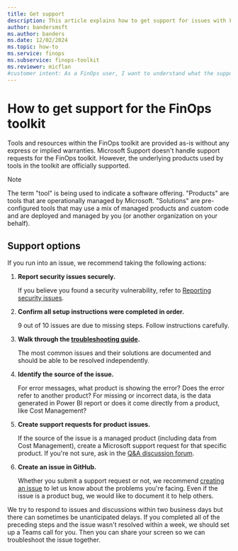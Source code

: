 ```yaml
---
title: Get support
description: This article explains how to get support for issues with FinOps toolkit solutions, including reporting security issues and troubleshooting.
author: bandersmsft
ms.author: banders
ms.date: 12/02/2024
ms.topic: how-to
ms.service: finops
ms.subservice: finops-toolkit
ms.reviewer: micflan
#customer intent: As a FinOps user, I want to understand what the support options I have for FinOps toolkit solutions.
---
```


<!-- markdownlint-disable-next-line MD025 -->
# How to get support for the FinOps toolkit

Tools and resources within the FinOps toolkit are provided as-is without any express or implied warranties. Microsoft Support doesn't handle support requests for the FinOps toolkit. However, the underlying products used by tools in the toolkit are officially supported.

> [!NOTE]
> The term "tool" is being used to indicate a software offering. "Products" are tools that are operationally managed by Microsoft. "Solutions" are pre-configured tools that may use a mix of managed products and custom code and are deployed and managed by you (or another organization on your behalf).

## Support options

If you run into an issue, we recommend taking the following actions:

1. **Report security issues securely.**

   If you believe you found a security vulnerability, refer to [Reporting security issues](https://github.com/microsoft/finops-toolkit/blob/dev/SECURITY.md).

2. **Confirm all setup instructions were completed in order.**

   9 out of 10 issues are due to missing steps. Follow instructions carefully.

3. **Walk through the [troubleshooting guide](troubleshooting.md).**

   The most common issues and their solutions are documented and should be able to be resolved independently.

4. **Identify the source of the issue.**

   For error messages, what product is showing the error? Does the error refer to another product? For missing or incorrect data, is the data generated in Power BI report or does it come directly from a product, like Cost Management?

5. **Create support requests for product issues.**

   If the source of the issue is a managed product (including data from Cost Management), create a Microsoft support request for that specific product. If you're not sure, ask in the [Q&A discussion forum](https://github.com/microsoft/finops-toolkit/discussions/categories/q-a).

6. **Create an issue in GitHub.**

   Whether you submit a support request or not, we recommend [creating an issue](https://aka.ms/ftk/ideas) to let us know about the problems you're facing. Even if the issue is a product bug, we would like to document it to help others.

We try to respond to issues and discussions within two business days but there can sometimes be unanticipated delays. If you completed all of the preceding steps and the issue wasn't resolved within a week, we should set up a Teams call for you. Then you can share your screen so we can troubleshoot the issue together.

<br>
